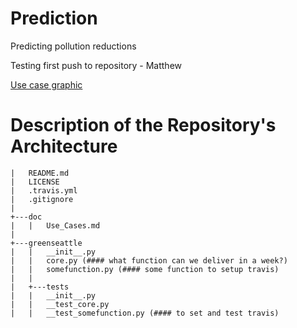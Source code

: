 # Prediction
Predicting pollution reductions

Testing first push to repository - Matthew

[Use case graphic](brendanbutler.github.com/Greening-Seattle/Prediction/img/Slide1.jpg)

# Description of the Repository's Architecture
```
|   README.md
|   LICENSE
|   .travis.yml
|   .gitignore
|
+---doc
|   |   Use_Cases.md
|
+---greenseattle
|   |   __init__.py
|   |   core.py (#### what function can we deliver in a week?)
|   |   somefunction.py (#### some function to setup travis)
|   |
|   +---tests
|   |   __init__.py
|   |   __test_core.py 
|   |   __test_somefunction.py (#### to set and test travis)
```
